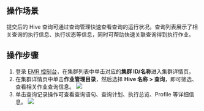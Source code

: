 ## 操作场景
提交后的 Hive 查询可通过查询管理快速查看查询的运行状况。查询列表展示了相关查询的执行信息、执行状态等信息，同时可帮助快速关联查询得到执行作业。
## 操作步骤
1. 登录 [EMR 控制台](https://console.cloud.tencent.com/emr)，在集群列表中单击对应的**集群 ID/名称**进入集群详情页。
2. 在集群详情页中单击**作业管理目录**，然后选择 **Hive 名称 > 查询**，即可筛选、查看相关作业查询信息。
![](https://qcloudimg.tencent-cloud.cn/raw/fed61afeca042400a57d15b7535f99e6.png)
3. 单击查询记录操作可查看查询语句、查询计划、执行总览、Profile 等详细信息。
![](https://qcloudimg.tencent-cloud.cn/raw/edcdbd7529eeb3cda4454dc5dc20c4bf.png)
